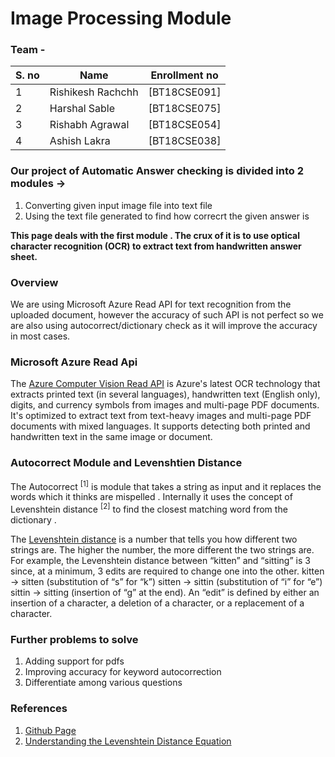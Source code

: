 # Image Processing Module

### Team -

| S. no | Name              | Enrollment no |
| ----- | ----------------- | ------------- |
| 1     | Rishikesh Rachchh | [BT18CSE091]  |
| 2     | Harshal Sable     | [BT18CSE075]  |
| 3     | Rishabh Agrawal   | [BT18CSE054]  |
| 4     | Ashish Lakra      | [BT18CSE038]  |

### Our project of Automatic Answer checking is divided into 2 modules ->

 1. Converting given input image file into text file
 2. Using the text file generated to find how correcrt the given answer is

<b> This page deals with the first module . The crux of it is to use optical character recognition (OCR) to extract text from handwritten answer sheet. </b>

### Overview

We are using Microsoft Azure Read API for text recognition from the uploaded document, however the accuracy of such API is not perfect so we are also using autocorrect/dictionary check as it will improve the accuracy in most cases. 

### Microsoft Azure Read Api

The [Azure Computer Vision Read API](https://docs.microsoft.com/en-us/azure/cognitive-services/computer-vision/concept-recognizing-text) is Azure's latest OCR technology that extracts printed text (in several languages), handwritten text (English only), digits, and currency symbols from images and multi-page PDF documents. It's optimized to extract text from text-heavy images and multi-page PDF documents with mixed languages. It supports detecting both printed and handwritten text in the same image or document.


### Autocorrect Module and Levenshtien Distance

The Autocorrect <sup>[1]</sup> is module that takes a string as input and it replaces the words which it thinks are mispelled . Internally it uses the concept of Levenshtein distance <sup>[2]</sup>
to find the closest matching word from the dictionary .

The [Levenshtein distance](https://en.wikipedia.org/wiki/Levenshtein_distance#:~:text=Informally%2C%20the%20Levenshtein%20distance%20between,considered%20this%20distance%20in%201965.) is a number that tells you how different two strings are. The higher the number, the more different the two strings are.
For example, the Levenshtein distance between “kitten” and “sitting” is 3 since, at a minimum, 3 edits are required to change one into the other.
kitten → sitten (substitution of “s” for “k”)
sitten → sittin (substitution of “i” for “e”)
sittin → sitting (insertion of “g” at the end).
An “edit” is defined by either an insertion of a character, a deletion of a character, or a replacement of a character.

### Further problems to solve

1. Adding support for pdfs
2. Improving accuracy for keyword autocorrection
3. Differentiate among various questions

### References
1. [Github Page](https://github.com/fsondej/autocorrect) <br>
2. [Understanding the Levenshtein Distance Equation](https://medium.com/@ethannam/understanding-the-levenshtein-distance-equation-for-beginners-c4285a5604f0)
